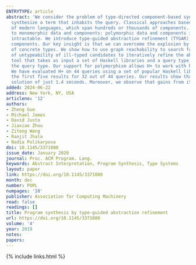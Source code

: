 ```yaml
---
ENTRYTYPE: article
abstract: 'We consider the problem of type-directed component-based synthesis where, given a set of (typed) components and a query type, the goal is to
  synthesize a term that inhabits the query. Classical approaches based on proof search in intuitionistic logics do not scale up to the standard libraries
  of modern languages, which span hundreds or thousands of components. Recent graph reachability based methods proposed for Java do scale, but only apply
  to monomorphic data and components: polymorphic data and components infinitely explode the size of the graph that must be searched, rendering synthesis
  intractable. We introduce type-guided abstraction refinement (TYGAR), a new approach for scalable type-directed synthesis over polymorphic datatypes and
  components. Our key insight is that we can overcome the explosion by building a graph over abstract types which represent a potentially unbounded set
  of concrete types. We show how to use graph reachability to search for candidate terms over abstract types, and introduce a new algorithm that uses proofs
  of untypeability of ill-typed candidates to iteratively refine the abstraction until a well-typed result is found. We have implemented TYGAR in H+, a
  tool that takes as input a set of Haskell libraries and a query type, and returns a Haskell term that uses functions from the provided libraries to implement
  the query type. Our support for polymorphism allows H+ to work with higher-order functions and type classes, and enables more precise queries due to parametricity.
  We have evaluated H+ on 44 queries using a set of popular Haskell libraries with a total of 291 components. H+ returns an interesting solution within
  the first five results for 32 out of 44 queries. Our results show that TYGAR allows H+ to rapidly return well-typed terms, with the median time to first
  solution of just 1.4 seconds. Moreover, we observe that gains from iterative refinement over exhaustive enumeration are more pronounced on harder queries.'
added: 2024-06-22
address: New York, NY, USA
articleno: '12'
authors:
- Zheng Guo
- Michael James
- David Justo
- Jiaxiao Zhou
- Ziteng Wang
- Ranjit Jhala
- Nadia Polikarpova
doi: 10.1145/3371080
issue_date: January 2020
journal: Proc. ACM Program. Lang.
keywords: Abstract Interpretation, Program Synthesis, Type Systems
layout: paper
link: https://doi.org/10.1145/3371080
month: dec
number: POPL
numpages: '28'
publisher: Association for Computing Machinery
read: false
readings: []
title: Program synthesis by type-guided abstraction refinement
url: https://doi.org/10.1145/3371080
volume: '4'
year: 2019
notes:
papers:
---
```

{% include links.html %}
